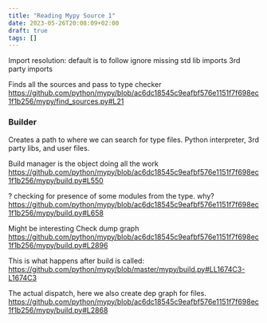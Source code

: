 ```yaml
---
title: "Reading Mypy Source 1"
date: 2023-05-26T20:08:09+02:00
draft: true
tags: []
---
```


Import resolution: default is to follow
ignore missing
std lib imports
3rd party imports

Finds all the sources and pass to type
checker
<https://github.com/python/mypy/blob/ac6dc18545c9eafbf576e1151f7f698ec1f1b256/mypy/find_sources.py#L21>

### Builder

Creates a path to where we can search for type files. Python interpreter, 3rd party libs, and user files.

Build manager is the object doing all the work
<https://github.com/python/mypy/blob/ac6dc18545c9eafbf576e1151f7f698ec1f1b256/mypy/build.py#L550>

? checking for presence of some modules from the type. why?
<https://github.com/python/mypy/blob/ac6dc18545c9eafbf576e1151f7f698ec1f1b256/mypy/build.py#L658>

Might be interesting Check dump graph
<https://github.com/python/mypy/blob/ac6dc18545c9eafbf576e1151f7f698ec1f1b256/mypy/build.py#L2896>

This is what happens after build is called:
<https://github.com/python/mypy/blob/master/mypy/build.py#LL1674C3-L1674C3>

The actual dispatch, here we also create dep graph for files.
<https://github.com/python/mypy/blob/ac6dc18545c9eafbf576e1151f7f698ec1f1b256/mypy/build.py#L2868>
